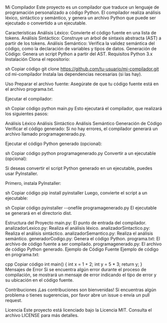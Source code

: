Mi Compilador
Este proyecto es un compilador que traduce un lenguaje de programación personalizado a código Python. El compilador realiza análisis léxico, sintáctico y semántico, y genera un archivo Python que puede ser ejecutado o convertido a un ejecutable.

Características
Análisis Léxico: Convierte el código fuente en una lista de tokens.
Análisis Sintáctico: Construye un árbol de sintaxis abstracta (AST) a partir de los tokens.
Análisis Semántico: Verifica la validez semántica del código, como la declaración de variables y tipos de datos.
Generación de Código: Genera un script Python a partir del AST.
Requisitos
Python 3.x
Instalación
Clona el repositorio:

sh
Copiar código
git clone https://github.com/tu-usuario/mi-compilador.git
cd mi-compilador
Instala las dependencias necesarias (si las hay).

Uso
Preparar el archivo fuente: Asegúrate de que tu código fuente está en el archivo programa.txt.

Ejecutar el compilador:

sh
Copiar código
python main.py
Esto ejecutará el compilador, que realizará los siguientes pasos:

Análisis Léxico
Análisis Sintáctico
Análisis Semántico
Generación de Código
Verificar el código generado: Si no hay errores, el compilador generará un archivo llamado programagenerado.py.

Ejecutar el código Python generado (opcional):

sh
Copiar código
python programagenerado.py
Convertir a un ejecutable (opcional):

Si deseas convertir el script Python generado en un ejecutable, puedes usar PyInstaller.

Primero, instala PyInstaller:

sh
Copiar código
pip install pyinstaller
Luego, convierte el script a un ejecutable:

sh
Copiar código
pyinstaller --onefile programagenerado.py
El ejecutable se generará en el directorio dist.

Estructura del Proyecto
main.py: El punto de entrada del compilador.
analizadorLexico.py: Realiza el análisis léxico.
analizadorSintactico.py: Realiza el análisis sintáctico.
analizadorSemantico.py: Realiza el análisis semántico.
generadorCodigo.py: Genera el código Python.
programa.txt: El archivo de código fuente a ser compilado.
programagenerado.py: El archivo de código Python generado.
Ejemplo de Código Fuente
Ejemplo de código en programa.txt:

cpp
Copiar código
int main() {
    int x = 1 + 2;
    int y = 5 * 3;
    return y;
}
Mensajes de Error
Si se encuentra algún error durante el proceso de compilación, se mostrará un mensaje de error indicando el tipo de error y su ubicación en el código fuente.

Contribuciones
¡Las contribuciones son bienvenidas! Si encuentras algún problema o tienes sugerencias, por favor abre un issue o envía un pull request.

Licencia
Este proyecto está licenciado bajo la Licencia MIT. Consulta el archivo LICENSE para más detalles.
